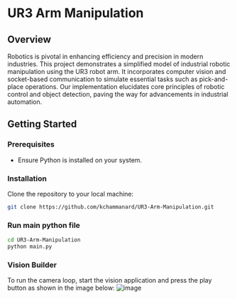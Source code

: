 # UR3 Arm Manipulation

## Overview
Robotics is pivotal in enhancing efficiency and precision in modern industries. This project demonstrates a simplified model of industrial robotic manipulation using the UR3 robot arm. It incorporates computer vision and socket-based communication to simulate essential tasks such as pick-and-place operations. Our implementation elucidates core principles of robotic control and object detection, paving the way for advancements in industrial automation.

## Getting Started

### Prerequisites
- Ensure Python is installed on your system.

### Installation
Clone the repository to your local machine:
```bash
git clone https://github.com/kchammanard/UR3-Arm-Manipulation.git
```

### Run main python file
```bash
cd UR3-Arm-Manipulation
python main.py
```
### Vision Builder
To run the camera loop, start the vision application and press the play button as shown in the image below:
![image](https://github.com/kchammanard/UR3-Arm-Manipulation/assets/107784459/9974ec10-4347-4a74-b53a-5c88d48b6d94)
